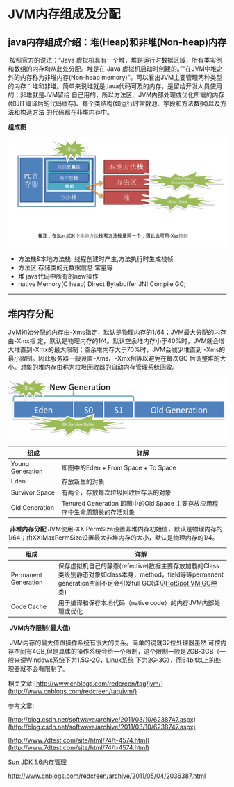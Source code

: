 # JVM内存组成及分配

## **java内存组成介绍：堆(Heap)和非堆(Non-heap)内存**

​       按照官方的说法：“Java 虚拟机具有一个堆，堆是运行时数据区域，所有类实例和数组的内存均从此处分配。堆是在 Java 虚拟机启动时创建的。”“在JVM中堆之外的内存称为非堆内存(Non-heap memory)”。可以看出JVM主要管理两种类型的内存：堆和非堆。简单来说堆就是Java代码可及的内存，是留给开发人员使用的；非堆就是JVM留给 自己用的，所以方法区、JVM内部处理或优化所需的内存(如JIT编译后的代码缓存)、每个类结构(如运行时常数池、字段和方法数据)以及方法和构造方法 的代码都在非堆内存中。

**组成图**

![r_sun-jdk-memory-area1](image-201712092052/r_sun-jdk-memory-area1.PNG)

- 方法栈&本地方法栈:
  线程创建时产生,方法执行时生成栈帧
- 方法区
  存储类的元数据信息 常量等
- 堆
  java代码中所有的new操作
- native Memory(C heap)
  Direct Bytebuffer JNI Compile GC;

****

## **堆内存分配**

​       JVM初始分配的内存由-Xms指定，默认是物理内存的1/64；JVM最大分配的内存由-Xmx指 定，默认是物理内存的1/4。默认空余堆内存小于40%时，JVM就会增大堆直到-Xmx的最大限制；空余堆内存大于70%时，JVM会减少堆直到 -Xms的最小限制。因此服务器一般设置-Xms、-Xmx相等以避免在每次GC 后调整堆的大小。对象的堆内存由称为垃圾回收器的自动内存管理系统回收。

![r_heap1](image-201712092052/r_heap1.PNG)



| 组成               | 详解                                       |
| ---------------- | ---------------------------------------- |
| Young Generation | 即图中的Eden + From Space + To Space         |
| Eden             | 存放新生的对象                                  |
| Survivor Space   | 有两个，存放每次垃圾回收后存活的对象                       |
| Old Generation   | Tenured Generation 即图中的Old Space 主要存放应用程序中生命周期长的存活对象 |

​      **非堆内存分配**
​      JVM使用-XX:PermSize设置非堆内存初始值，默认是物理内存的1/64；由XX:MaxPermSize设置最大非堆内存的大小，默认是物理内存的1/4。

| 组成                   | 详解                                       |
| -------------------- | ---------------------------------------- |
| Permanent Generation | 保存虚拟机自己的静态(refective)数据主要存放加载的Class类级别静态对象如class本身，method，field等等permanent generation空间不足会引发full GC(详见[HotSpot VM GC种类](http://www.cnblogs.com/redcreen/archive/2011/05/04/2037029.html)) |
| Code Cache           | 用于编译和保存本地代码（native code）的内存JVM内部处理或优化    |

​      **JVM内存限制(最大值)**

​      JVM内存的最大值跟操作系统有很大的关系。简单的说就32位处理器虽然 可控内存空间有4GB,但是具体的操作系统会给一个限制，这个限制一般是2GB-3GB（一般来说Windows系统下为1.5G-2G，Linux系统 下为2G-3G），而64bit以上的处理器就不会有限制了。





相关文章:[http://www.cnblogs.com/redcreen/tag/jvm/](http://www.cnblogs.com/redcreen/tag/jvm/)

参考文章:

[http://blog.csdn.net/softwave/archive/2011/03/10/6238747.aspx](http://blog.csdn.net/softwave/archive/2011/03/10/6238747.aspx)

[http://www.7dtest.com/site/html/74/t-4574.html](http://www.7dtest.com/site/html/74/t-4574.html)

[Sun JDK 1.6内存管理](http://blog.bluedavy.com/?p=200)





http://www.cnblogs.com/redcreen/archive/2011/05/04/2036387.html